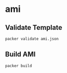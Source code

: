 # ami
## Validate Template

```sh
packer validate ami.json
```

## Build AMI 

```sh
packer build
```
  
